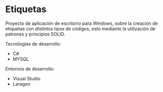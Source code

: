 # Etiquetas
Proyecto de aplicación de escritorio para Windows, sobre la creación de etiquetas con distintos tipos de códigos, esto mediante la utilización de patrones y principios SOLID.

Tecnologías de desarrollo:
- C#
- MYSQL

Entornos de desarrollo:
- Visual Studio
- Laragon
